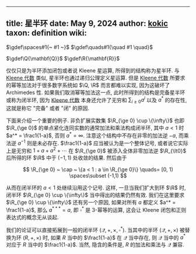
---
title: 星半环
date: May 9, 2024
author: [kokic](/kokic.md)
taxon: definition
wiki: 
---

$\gdef\spaces#1{~ #1 ~}$
$\gdef\quads#1{\quad #1 \quad}$

$\gdef\Q{\mathbf{Q}}$
$\gdef\R{\mathbf{R}}$

仅仅只是为半环添加闭包或者说 Kleene 星运算, 所得到的结构称为星半环. 与 [Kleene 代数](/linear-algebra/regular-language.md) 类似, 星半环也通过递归公理定义星运算. 但是 [Kleene 代数](/linear-algebra/regular-language.md) 所要求的幂等加法对于很多数字系统如 $\Q, \R$ 而言都难以实现, 因为这破坏了 Archimedes 性. 如果我们取消幂等加法这一点, 此时所得到的结构是完备星半环或称为闭半环, 因为 [Kleene 代数](/linear-algebra/regular-language.md) 本身还允许了无穷和 $\sum_{i \ge 0}a^i$ 以及 $a^*$ 的存在性, 这就是称它 "完备" 或者 "闭" 的原因.  

下面来介绍一个重要的例子. 非负扩展实数集 $\R_{\ge 0} \cup \{\infty\}$ 也即 $\R_{\ge 0}$ 的单点紧化连同实数的通常加法和乘法构成闭半环, 其中 $a \lt 1$ 时 $a^* = \frac1{1-a}$, 否则 $a^* = \infty$. 注意这个结构中不存在非零的加法逆 $-a$, 而乘法逆 $a^{-1}$ 则是未必存在. $\frac1{1-a}$ 应当被认为是一个整体记号, 或者说它实际上是无穷和 $1 + a + a^2 + \cdots$ 在 $\R_{\ge 0}$ 被添入全体非零加法逆 $\R_{\lt0}$ 后所得的环 $\R$ 中于 $(-1,1)$ 处收敛的结果. 然后由于 

$$
\R_{\ge 0} ~ \cap ~ \{a < 1 : a \in \R_{\ge 0}\} \quads= [0, 1) \spaces\subset (-1,1)
$$

从而在闭半环的 $a<1$ 处继续沿用这个记号. 这样, 一旦当我们扩大到环 $\R$ 时, 闭半环 $\R_{\ge 0} \cup \{\infty\}$ 当中得出的结果仍然有效. 我们在这里要求 $\R_{\ge 0} \cup \{\infty\}$ 还有另一个原因, 如果对所有 $a$ 都定义 $a^* = \frac1{1-a}$, 那么 $a^{***} = a$, 即 $\square^*$ 是 $3$-幂等的运算, 这会让 Kleene 闭包和正则表达式的概念无从谈起.   

我们的论证可以直接拓展到一般的闭半环 $(\mathcal{Q}, +, \times, \square^*)$. 当其中的半环 $(\mathcal{Q}, +, \times)$ 被替换为环 $(R, +, \times)$ 时, 如果 $R$ 当中的 $\frac1{1-a}$ 在 $\mathcal{Q}$ 当中存在, 则 $\mathcal{Q}$ 当中的 $a^*$ 对应于 $R$ 当中的 $\frac1{1-a}$. 当然, 隐含的条件是, $R$ 的加法和乘法与 $\mathcal{Q}$ 兼容. 
